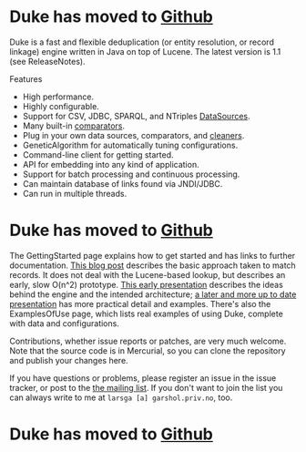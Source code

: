 # Duke has moved to [Github](https://github.com/larsga/Duke) #

Duke is a fast and flexible deduplication (or entity resolution, or record linkage) engine written in Java on top of Lucene.  The latest version is 1.1 (see ReleaseNotes).

Features

  * High performance.
  * Highly configurable.
  * Support for CSV, JDBC, SPARQL, and NTriples [DataSources](DataSources.md).
  * Many built-in [comparators](Comparator.md).
  * Plug in your own data sources, comparators, and [cleaners](Cleaner.md).
  * GeneticAlgorithm for automatically tuning configurations.
  * Command-line client for getting started.
  * API for embedding into any kind of application.
  * Support for batch processing and continuous processing.
  * Can maintain database of links found via JNDI/JDBC.
  * Can run in multiple threads.

# Duke has moved to [Github](https://github.com/larsga/Duke) #

The GettingStarted page explains how to get started and has links to further documentation.
[This blog post](http://www.garshol.priv.no/blog/217.html) describes the basic approach taken to match records. It does not deal with the Lucene-based lookup, but describes an early, slow O(n^2) prototype. [This early presentation](http://www.slideshare.net/larsga/deduplication) describes the ideas behind the engine and the intended architecture; [a later and more up to date presentation](http://www.slideshare.net/larsga/linking-data-without-common-identifiers) has more practical detail and examples. There's also the ExamplesOfUse page, which lists real examples of using Duke, complete with data and configurations.

Contributions, whether issue reports or patches, are very much welcome. Note that the source code is in Mercurial, so you can clone the repository and publish your changes here.

If you have questions or problems, please register an issue in the issue tracker, or post to the [the mailing list](http://groups.google.com/group/duke-dedup). If you don't want to join the list you can always write to me at `larsga [a] garshol.priv.no`, too.

# Duke has moved to [Github](https://github.com/larsga/Duke) #